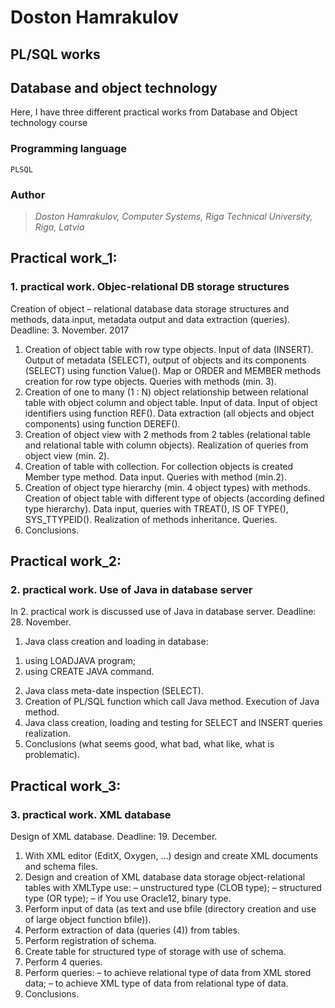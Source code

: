 # Doston Hamrakulov

## PL/SQL works
## Database and object technology

Here, I have three different practical works from Database and Object technology course

### Programming language
```[plsql]
PLSQL 
```

### Author
>*Doston Hamrakulov, Computer Systems, Riga Technical University, Riga, Latvia*

## Practical work_1:
### 1. practical work. Objec-relational DB storage structures
Creation of object – relational database data storage structures and methods, data input, metadata output and data extraction (queries).
Deadline: 3. November. 2017

1. Creation of object table with row type objects. Input of data (INSERT). Output of metadata (SELECT), output of objects and its components (SELECT) using function Value(). Map or ORDER and MEMBER methods creation for row type objects. Queries with methods (min. 3).
2. Creation of one to many (1 : N) object relationship between relational table with object column and object table. Input of data. Input of object identifiers using function REF(). Data extraction (all objects and object components) using function DEREF().
3. Creation of object view with 2 methods from 2 tables (relational table and relational table with column objects). Realization of queries from object view (min. 2).
4. Creation of table with collection. For collection objects is created Member type method. Data input. Queries with method (min.2).
5. Creation of object type hierarchy (min. 4 object types) with methods. Creation of object table with different type of objects (according defined type hierarchy). Data input, queries with TREAT(), IS OF TYPE(), SYS_TTYPEID(). Realization of methods inheritance. Queries.
6. Conclusions.


## Practical work_2:
### 2. practical work. Use of Java in database server
In 2. practical work is discussed use of Java in database server. Deadline: 28. November.

1. Java class creation and loading in database:
1) using LOADJAVA program;
2) using CREATE JAVA command.
2. Java class meta-date inspection (SELECT).
3. Creation of PL/SQL function which call Java method. Execution of Java method.
4. Java class creation, loading and testing for SELECT and INSERT queries realization.
5. Conclusions (what seems good, what bad, what like, what is problematic).


## Practical work_3:
### 3. practical work. XML database
Design of XML database. Deadline: 19. December.

1. With XML editor (EditX, Oxygen, …) design and create XML documents and schema files.
2. Design and creation of XML database data storage object-relational tables with XMLType use:
– unstructured type (CLOB type);
– structured type (OR type);
– if You use Oracle12, binary type.
3. Perform input of data (as text and use bfile (directory creation and use of large object function bfile)).
4. Perform extraction of data (queries (4)) from tables.
5. Perform registration of schema.
6. Create table for structured type of storage with use of schema.
7. Perform 4 queries.
8. Perform queries:
– to achieve relational type of data from XML stored data;
– to achieve XML type of data from relational type of data.
9. Conclusions.